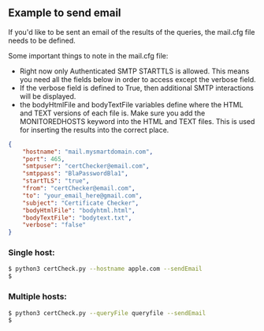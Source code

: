 ## Example to send email
If you'd like to be sent an email of the results of the queries, the mail.cfg file needs to be defined.

Some important things to note in the mail.cfg file:
* Right now only Authenticated SMTP STARTTLS is allowed. This means you need all the fields below in order to access except the verbose field.
* If the verbose field is defined to True, then additional SMTP interactions will be displayed.
* the bodyHtmlFile and bodyTextFile variables define where the HTML and TEXT versions of each file is. Make sure you add the MONITOREDHOSTS keyword into the HTML and TEXT files. This is used for inserting the results into the correct place.

```json
{
    "hostname": "mail.mysmartdomain.com",
    "port": 465,
    "smtpuser": "certChecker@email.com",
    "smtppass": "BlaPasswordBla1",
    "startTLS": "true",
    "from": "certChecker@email.com",
    "to": "your_email_here@gmail.com",
    "subject": "Certificate Checker",
    "bodyHtmlFile": "bodyhtml.html",
    "bodyTextFile": "bodytext.txt",
    "verbose": "false"
}
```


### Single host:
```bash
$ python3 certCheck.py --hostname apple.com --sendEmail
$
```

### Multiple hosts:
```bash
$ python3 certCheck.py --queryFile queryfile --sendEmail
$
```


